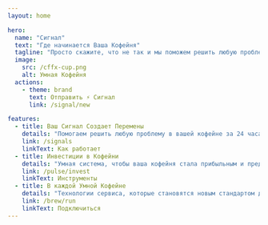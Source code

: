 ```yaml
---
layout: home

hero:
  name: "Сигнал"
  text: "Где начинается Ваша Кофейня"
  tagline: "Просто скажите, что не так и мы поможем решить любую проблему"
  image:
    src: /cffx-cup.png
    alt: Умная Кофейня
  actions:
    - theme: brand
      text: Отправить ⚡ Сигнал
      link: /signal/new

features:
  - title: Ваш Сигнал Создает Перемены
    details: "Помогаем решить любую проблему в вашей кофейне за 24 часа."
    link: /signals
    linkText: Как работает
  - title: Инвестиции в Кофейни
    details: "Умная система, чтобы ваша кофейня стала прибыльным и предсказуемым активом."
    link: /pulse/invest
    linkText: Инструменты
  - title: В каждой Умной Кофейне
    details: "Технологии сервиса, которые становятся новым стандартом для кофеен города."
    link: /brew/run
    linkText: Подключиться
---
```


